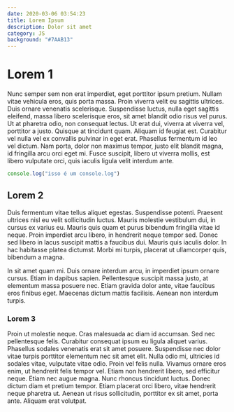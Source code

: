 ```yaml
---
date: 2020-03-06 03:54:23
title: Lorem Ipsum
description: Dolor sit amet
category: JS
background: "#7AAB13"
---
```



# Lorem 1

Nunc semper sem non erat imperdiet, eget porttitor ipsum pretium. Nullam vitae vehicula eros, quis porta massa. Proin viverra velit eu sagittis ultrices. Duis ornare venenatis scelerisque. Suspendisse luctus, nulla eget sagittis eleifend, massa libero scelerisque eros, sit amet blandit odio risus vel purus. Ut at pharetra odio, non consequat lectus. Ut erat dui, viverra at viverra vel, porttitor a justo. Quisque at tincidunt quam. Aliquam id feugiat est. Curabitur vel nulla vel ex convallis pulvinar in eget erat. Phasellus fermentum id leo vel dictum. Nam porta, dolor non maximus tempor, justo elit blandit magna, id fringilla arcu orci eget mi. Fusce suscipit, libero ut viverra mollis, est libero vulputate orci, quis iaculis ligula velit interdum ante.

```javascript
console.log("isso é um console.log")
```

## Lorem 2

Duis fermentum vitae tellus aliquet egestas. Suspendisse potenti. Praesent ultrices nisl eu velit sollicitudin luctus. Mauris molestie vestibulum dui, in cursus ex varius eu. Mauris quis quam et purus bibendum fringilla vitae id neque. Proin imperdiet arcu libero, in hendrerit neque tempor sed. Donec sed libero in lacus suscipit mattis a faucibus dui. Mauris quis iaculis dolor. In hac habitasse platea dictumst. Morbi mi turpis, placerat ut ullamcorper quis, bibendum a magna.

In sit amet quam mi. Duis ornare interdum arcu, in imperdiet ipsum ornare cursus. Etiam in dapibus sapien. Pellentesque suscipit massa justo, at elementum massa posuere nec. Etiam gravida dolor ante, vitae faucibus eros finibus eget. Maecenas dictum mattis facilisis. Aenean non interdum turpis.

### Lorem 3

Proin ut molestie neque. Cras malesuada ac diam id accumsan. Sed nec pellentesque felis. Curabitur consequat ipsum eu ligula aliquet varius. Phasellus sodales venenatis erat sit amet posuere. Suspendisse nec dolor vitae turpis porttitor elementum nec sit amet elit. Nulla odio mi, ultricies id sodales vitae, vulputate vitae odio. Proin vel felis nulla. Vivamus ornare eros enim, ut hendrerit felis tempor vel. Etiam non hendrerit libero, sed efficitur neque. Etiam nec augue magna. Nunc rhoncus tincidunt luctus. Donec dictum diam et pretium tempor. Etiam placerat orci libero, vitae hendrerit neque pharetra ut. Aenean ut risus sollicitudin, porttitor ex sit amet, porta ante. Aliquam erat volutpat.